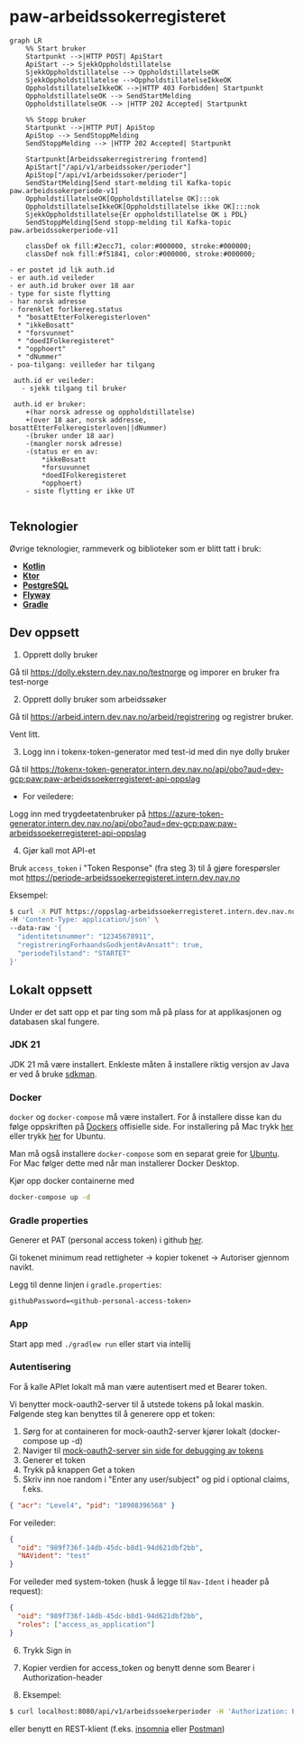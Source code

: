 # paw-arbeidssokerregisteret

```mermaid
graph LR
    %% Start bruker
    Startpunkt -->|HTTP POST| ApiStart
    ApiStart --> SjekkOppholdstillatelse
    SjekkOppholdstillatelse --> OppholdstillatelseOK
    SjekkOppholdstillatelse -->OppholdstillatelseIkkeOK
    OppholdstillatelseIkkeOK -->|HTTP 403 Forbidden| Startpunkt
    OppholdstillatelseOK --> SendStartMelding
    OppholdstillatelseOK --> |HTTP 202 Accepted| Startpunkt

    %% Stopp bruker
    Startpunkt -->|HTTP PUT| ApiStop
    ApiStop --> SendStoppMelding
    SendStoppMelding --> |HTTP 202 Accepted| Startpunkt

    Startpunkt[Arbeidssøkerregistrering frontend]
    ApiStart["/api/v1/arbeidssoker/perioder"]
    ApiStop["/api/v1/arbeidssoker/perioder"]
    SendStartMelding[Send start-melding til Kafka-topic paw.arbeidssokerperiode-v1]
    OppholdstillatelseOK[Oppholdstillatelse OK]:::ok
    OppholdstillatelseIkkeOK[Oppholdstillatelse ikke OK]:::nok
    SjekkOppholdstillatelse{Er oppholdstillatelse OK i PDL}
    SendStoppMelding[Send stopp-melding til Kafka-topic paw.arbeidssokerperiode-v1]

    classDef ok fill:#2ecc71, color:#000000, stroke:#000000;
    classDef nok fill:#f51841, color:#000000, stroke:#000000;
```

```
- er postet id lik auth.id
- er auth.id veileder
- er auth.id bruker over 18 aar
- type for siste flytting
- har norsk adresse
- forenklet forlkereg.status
  * "bosattEtterFolkeregisterloven"
  * "ikkeBosatt"
  * "forsvunnet"
  * "doedIFolkeregisteret"
  * "opphoert"
  * "dNummer"
- poa-tilgang: veilleder har tilgang
 
 auth.id er veileder:
   - sjekk tilgang til bruker
   
 auth.id er bruker:
    +(har norsk adresse og oppholdstillatelse)
    +(over 18 aar, norsk addresse, bosattEtterFolkeregisterloven||dNummer)    
    -(bruker under 18 aar)
    -(mangler norsk adresse)
    -(status er en av: 
        *ikkeBosatt
        *forsuvunnet
        *doedIFolkeregisteret
        *opphoert)
    - siste flytting er ikke UT
    
```

## Teknologier

Øvrige teknologier, rammeverk og biblioteker som er blitt tatt i bruk:

- [**Kotlin**](https://kotlinlang.org/)
- [**Ktor**](https://ktor.io/)
- [**PostgreSQL**](https://www.postgresql.org/)
- [**Flyway**](https://flywaydb.org/)
- [**Gradle**](https://gradle.org/)

## Dev oppsett

1) Opprett dolly bruker

Gå til https://dolly.ekstern.dev.nav.no/testnorge og imporer en bruker fra test-norge

2) Opprett dolly bruker som arbeidssøker

Gå til https://arbeid.intern.dev.nav.no/arbeid/registrering og registrer bruker.

Vent litt.

3) Logg inn i tokenx-token-generator med test-id med din nye dolly bruker

Gå til https://tokenx-token-generator.intern.dev.nav.no/api/obo?aud=dev-gcp:paw:paw-arbeidssoekerregisteret-api-oppslag

* For veiledere:

Logg inn med trygdeetatenbruker på https://azure-token-generator.intern.dev.nav.no/api/obo?aud=dev-gcp:paw:paw-arbeidssoekerregisteret-api-oppslag

4) Gjør kall mot API-et

Bruk `access_token` i "Token Response" (fra steg 3) til å gjøre forespørsler mot https://periode-arbeidssoekerregisteret.intern.dev.nav.no

Eksempel:

```sh
$ curl -X PUT https://oppslag-arbeidssoekerregisteret.intern.dev.nav.no/api/v1/arbeidssoker/periode -H 'Authorization: Bearer <access_token>'
-H 'Content-Type: application/json' \
--data-raw '{
  "identitetsnummer": "12345678911",
  "registreringForhaandsGodkjentAvAnsatt": true,
  "periodeTilstand": "STARTET"
}'
```

## Lokalt oppsett

Under er det satt opp et par ting som må på plass for at applikasjonen og databasen skal fungere.

### JDK 21

JDK 21 må være installert. Enkleste måten å installere riktig versjon av Java er ved å
bruke [sdkman](https://sdkman.io/install).

### Docker

`docker` og `docker-compose` må være installert. For å
installere disse kan du følge oppskriften på [Dockers](https://www.docker.com/) offisielle side. For installering på Mac
trykk [her](https://docs.docker.com/desktop/mac/install/) eller
trykk [her](https://docs.docker.com/engine/install/ubuntu/) for Ubuntu.

Man må også installere `docker-compose` som en separat greie
for [Ubuntu](https://docs.docker.com/compose/install/#install-compose-on-linux-systems). For Mac følger dette med når
man installerer Docker Desktop.

Kjør opp docker containerne med

```sh
docker-compose up -d
```

### Gradle properties

Generer et PAT (personal access token) i github [her](https://github.com/settings/tokens).

Gi tokenet minimum read rettigheter -> kopier tokenet -> Autoriser gjennom navikt.

Legg til denne linjen i ```gradle.properties```:

```githubPassword=<github-personal-access-token>```

### App

Start app med `./gradlew run` eller start via intellij

### Autentisering

For å kalle APIet lokalt må man være autentisert med et Bearer token.

Vi benytter mock-oauth2-server til å utstede tokens på lokal maskin. Følgende steg kan benyttes til å generere opp et token:

1. Sørg for at containeren for mock-oauth2-server kjører lokalt (docker-compose up -d)
2. Naviger til [mock-oauth2-server sin side for debugging av tokens](http://localhost:8081/default/debugger)
3. Generer et token
4. Trykk på knappen Get a token
5. Skriv inn noe random i "Enter any user/subject" og pid i optional claims, f.eks.

```json
{ "acr": "Level4", "pid": "18908396568" }
```

For veileder:
```json
{
  "oid": "989f736f-14db-45dc-b8d1-94d621dbf2bb",
  "NAVident": "test"
}
```

For veileder med system-token (husk å legge til `Nav-Ident` i header på request):
```json
{
  "oid": "989f736f-14db-45dc-b8d1-94d621dbf2bb",
  "roles": ["access_as_application"]
}
```

6. Trykk Sign in
7. Kopier verdien for access_token og benytt denne som Bearer i Authorization-header

8. Eksempel:

```sh
$ curl localhost:8080/api/v1/arbeidssoekerperioder -H 'Authorization: Bearer <access_token>'
```

eller benytt en REST-klient (f.eks. [insomnia](https://insomnia.rest/) eller [Postman](https://www.postman.com/product/rest-client/))